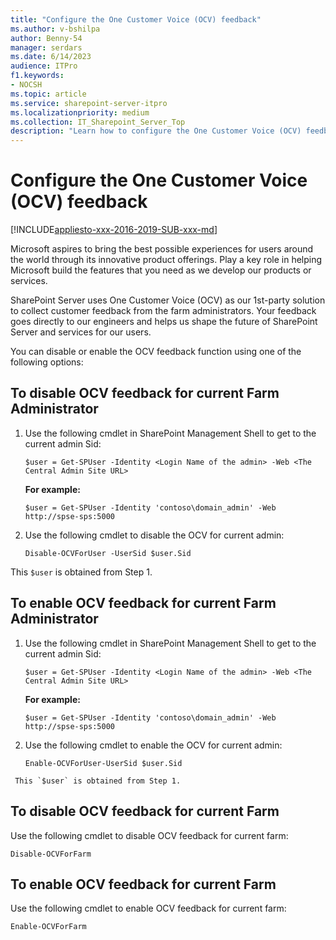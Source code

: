```yaml
---
title: "Configure the One Customer Voice (OCV) feedback"
ms.author: v-bshilpa
author: Benny-54
manager: serdars
ms.date: 6/14/2023
audience: ITPro
f1.keywords:
- NOCSH
ms.topic: article
ms.service: sharepoint-server-itpro
ms.localizationpriority: medium
ms.collection: IT_Sharepoint_Server_Top
description: "Learn how to configure the One Customer Voice (OCV) feedback."
---
```


# Configure the One Customer Voice (OCV) feedback

[!INCLUDE[appliesto-xxx-2016-2019-SUB-xxx-md](../includes/appliesto-xxx-2016-2019-SUB-xxx-md.md)]

Microsoft aspires to bring the best possible experiences for users around the world through its innovative product offerings. Play a key role in helping Microsoft build the features that you need as we develop our products or services.

SharePoint Server uses One Customer Voice (OCV) as our 1st-party solution to collect customer feedback from the farm administrators. Your feedback goes directly to our engineers and helps us shape the future of SharePoint Server and services for our users.

You can disable or enable the OCV feedback function using one of the following options:

## To disable OCV feedback for current Farm Administrator 

  1. Use the following cmdlet in SharePoint Management Shell to get to the current admin Sid:  

     ```
     $user = Get-SPUser -Identity <Login Name of the admin> -Web <The Central Admin Site URL>
     ```

     **For example:**
     
     ```
     $user = Get-SPUser -Identity 'contoso\domain_admin' -Web http://spse-sps:5000 
     ```

  2. Use the following cmdlet to disable the OCV for current admin: 

     ```
     Disable-OCVForUser -UserSid $user.Sid 
     ```

This `$user` is obtained from Step 1. 
  
## To enable OCV feedback for current Farm Administrator

  1. Use the following cmdlet in SharePoint Management Shell to get to the current admin Sid:  

     ```
     $user = Get-SPUser -Identity <Login Name of the admin> -Web <The Central Admin Site URL>
     ```

     **For example:**
  
     ```
     $user = Get-SPUser -Identity 'contoso\domain_admin' -Web http://spse-sps:5000 
     ```

  2.  Use the following cmdlet to enable the OCV for current admin: 

      ```
      Enable-OCVForUser-UserSid $user.Sid 
      ```

     This `$user` is obtained from Step 1. 
  
## To disable OCV feedback for current Farm 

Use the following cmdlet to disable OCV feedback for current farm:  
  
  ```
  Disable-OCVForFarm
  ```
  
## To enable OCV feedback for current Farm 

Use the following cmdlet to enable OCV feedback for current farm:
  
  ```
  Enable-OCVForFarm
  ```
  
  
  
  
  
  
